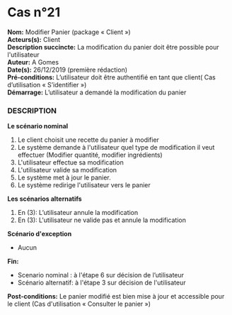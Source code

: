 # Cas  n°21

**Nom:** Modifier Panier (package « Client »)<br>
**Acteurs(s):** Client<br>
**Description succincte:** La modification du panier doit être possible pour l'utilisateur<br>
**Auteur:** A Gomes<br>
**Date(s):** 26/12/2019 (première rédaction)<br>
**Pré-conditions:** L’utilisateur doit être authentifié en tant que client( Cas d’utilisation « S’identifier »)<br>
**Démarrage:** L’utilisateur a demandé la modification du panier<br>

### **DESCRIPTION**

**Le scénario nominal**<br>
1.	Le client choisit une recette du panier à modifier
2.  Le système demande à l'utilisateur quel type de modification il veut effectuer (Modifier quantité, modifier ingrédients)
3.  L'utilisateur effectue sa modification
4.  L'utilisateur valide sa modification
5.	Le système met à jour le panier.
6.	Le système redirige l'utilisateur vers le panier


**Les scénarios alternatifs**<br>
1.  En (3): L’utilisateur annule la modification
2.  En (3): L'utilisateur ne valide pas et annule la modification

**Scénario d'exception**<br>
- Aucun

**Fin:** 
- Scenario nominal : à l'étape 6 sur décision de l’utilisateur
- Scénario alternatif: à l'étape 3 sur décision de l'utilisateur

**Post-conditions:** Le panier modifié est bien mise à jour et accessible pour le client (Cas d'utilisation « Consulter le panier »)

